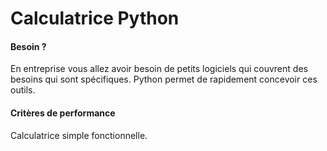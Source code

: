 # Calculatrice Python

#### Besoin ?
En entreprise vous allez avoir besoin de petits logiciels qui couvrent des besoins qui sont spécifiques. Python permet de rapidement concevoir ces outils.

#### Critères de performance
Calculatrice simple fonctionnelle.